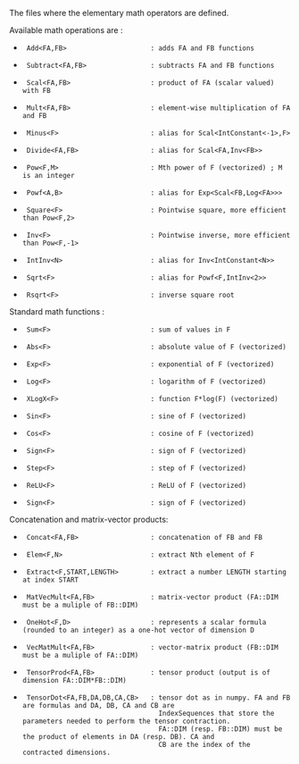 The files where the elementary math operators are defined.

Available math operations are :
 *      Add<FA,FB>                     : adds FA and FB functions
 *      Subtract<FA,FB>                : subtracts FA and FB functions
 *      Scal<FA,FB>                    : product of FA (scalar valued) with FB
 *      Mult<FA,FB>                    : element-wise multiplication of FA and FB
 *      Minus<F>                       : alias for Scal<IntConstant<-1>,F>
 *      Divide<FA,FB>                  : alias for Scal<FA,Inv<FB>>
 *      Pow<F,M>                       : Mth power of F (vectorized) ; M is an integer
 *      Powf<A,B>                      : alias for Exp<Scal<FB,Log<FA>>>
 *      Square<F>                      : Pointwise square, more efficient than Pow<F,2>
 *      Inv<F>                         : Pointwise inverse, more efficient than Pow<F,-1>
 *      IntInv<N>                      : alias for Inv<IntConstant<N>>
 *      Sqrt<F>                        : alias for Powf<F,IntInv<2>>
 *      Rsqrt<F>                       : inverse square root

Standard math functions :
 *      Sum<F>                         : sum of values in F
 *      Abs<F>                         : absolute value of F (vectorized)
 *      Exp<F>                         : exponential of F (vectorized)
 *      Log<F>                         : logarithm of F (vectorized)
 *      XLogX<F>                       : function F*log(F) (vectorized)
 *      Sin<F>                         : sine of F (vectorized)
 *      Cos<F>                         : cosine of F (vectorized)
 *      Sign<F>                        : sign of F (vectorized)
 *      Step<F>                        : step of F (vectorized)
 *      ReLU<F>                        : ReLU of F (vectorized)
 *      Sign<F>                        : sign of F (vectorized)

Concatenation and matrix-vector products:
 *      Concat<FA,FB>                  : concatenation of FB and FB
 *      Elem<F,N>                      : extract Nth element of F
 *      Extract<F,START,LENGTH>        : extract a number LENGTH starting at index START
 *      MatVecMult<FA,FB>              : matrix-vector product (FA::DIM must be a muliple of FB::DIM)
 *      OneHot<F,D>                    : represents a scalar formula (rounded to an integer) as a one-hot vector of dimension D
 *      VecMatMult<FA,FB>              : vector-matrix product (FB::DIM must be a muliple of FA::DIM)
 *      TensorProd<FA,FB>              : tensor product (output is of dimension FA::DIM*FB::DIM)
 *      TensorDot<FA,FB,DA,DB,CA,CB>   : tensor dot as in numpy. FA and FB are formulas and DA, DB, CA and CB are
                                         IndexSequences that store the parameters needed to perform the tensor contraction.
                                         FA::DIM (resp. FB::DIM) must be the product of elements in DA (resp. DB). CA and
                                         CB are the index of the contracted dimensions.
